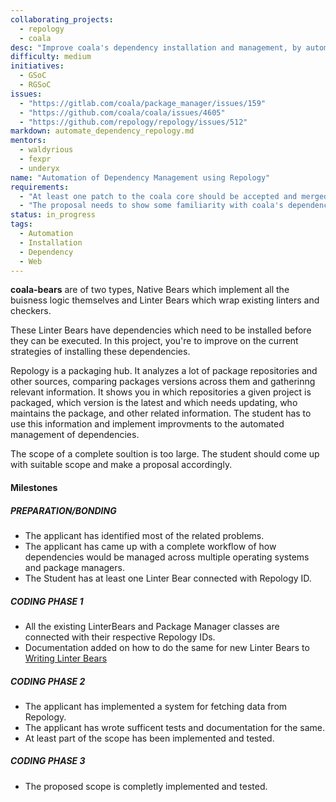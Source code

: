 ```yaml
---
collaborating_projects:
  - repology
  - coala
desc: "Improve coala's dependency installation and management, by automating using data from repology."
difficulty: medium
initiatives:
  - GSoC
  - RGSoC
issues:
  - "https://gitlab.com/coala/package_manager/issues/159"
  - "https://github.com/coala/coala/issues/4605"
  - "https://github.com/repology/repology/issues/512"
markdown: automate_dependency_repology.md
mentors:
  - waldyrious
  - fexpr
  - underyx
name: "Automation of Dependency Management using Repology"
requirements:
  - "At least one patch to the coala core should be accepted and merged."
  - "The proposal needs to show some familiarity with coala's dependency management implementation."
status: in_progress
tags:
  - Automation
  - Installation
  - Dependency
  - Web
---
```


**coala-bears** are of two types, Native Bears which implement all the buisness
logic themselves and Linter Bears which wrap existing linters and checkers.

These Linter Bears have dependencies which need to be installed before they can
be executed. In this project, you're to improve on the current strategies of
installing these dependencies.

Repology is a packaging hub. It analyzes a lot of package repositories and
other sources, comparing packages versions across them and gatherinng relevant
information. It shows you in which repositories a given project is packaged, 
which version is the latest and which needs updating, who maintains the 
package, and other related information. The student has to use this information
and implement improvments to the automated management of dependencies.

The scope of a complete soultion is too large. The student should come up with
suitable scope and make a proposal accordingly.

#### Milestones

##### PREPARATION/BONDING

* The applicant has identified most of the related problems.
* The applicant has came up with a complete workflow of how dependencies would
  be managed across multiple operating systems and package managers.
* The Student has at least one Linter Bear connected with Repology ID.

##### CODING PHASE 1

* All the existing LinterBears and Package Manager classes are connected with their respective Repology IDs.
* Documentation added on how to do the same for new Linter Bears to 
  [Writing Linter Bears](https://api.coala.io/en/latest/Developers/Writing_Linter_Bears.html)

##### CODING PHASE 2

* The applicant has implemented a system for fetching data from Repology.
* The applicant has wrote sufficent tests and documentation for the same.
* At least part of the scope has been implemented and tested.

##### CODING PHASE 3

* The proposed scope is completly implemented and tested.
